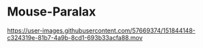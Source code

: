 # Mouse-Paralax



https://user-images.githubusercontent.com/57669374/151844148-c324319e-81b7-4a9b-8cd1-693b33acfa88.mov

